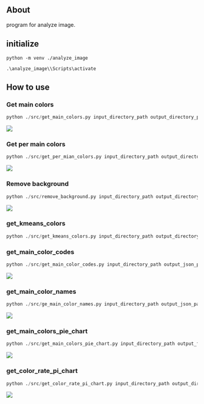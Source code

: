 ## About

program for analyze image.

## initialize

```
python -m venv ./analyze_image
```

```
.\analyze_image\\Scripts\activate
```

## How to use

### Get main colors

```python
python ./src/get_main_colors.py input_directory_path output_directory_path exe
```

![](https://github.com/szgk/anylyze_image.py/blob/main/images/main_color.png)

### Get per main colors

```python
python ./src/get_per_mian_colors.py input_directory_path output_directory_path
```

![](https://github.com/szgk/anylyze_image.py/blob/main/images/per_main_colors.png)

### Remove background

```python
python ./src/remove_background.py input_directory_path output_directory_path exe
```

![](https://github.com/szgk/anylyze_image.py/blob/main/images/remove_background.png)

### get_kmeans_colors

```python
python ./src/get_kmeans_colors.py input_directory_path output_directory_path kmeans_num
```

### get_main_color_codes

```python
python ./src/get_main_color_codes.py input_directory_path output_json_path
```

![](https://github.com/szgk/anylyze_image.py/blob/main/images/mian_color_codes.png)

### get_main_color_names

```python
python ./src/ge_main_color_names.py input_directory_path output_json_path exe
```

![](https://github.com/szgk/anylyze_image.py/blob/main/images/main_color_names.png)

### get_main_colors_pie_chart

```python
python ./src/get_main_colors_pie_chart.py input_directory_path output_file_path exe
```

![](https://github.com/szgk/anylyze_image.py/blob/main/images/main_colors_pie_chart.png)

### get_color_rate_pi_chart

```python
python ./src/get_color_rate_pi_chart.py input_directory_path output_directory_path exe
```

![](https://github.com/szgk/anylyze_image.py/blob/main/images/color_rate_pi_chart.png)
